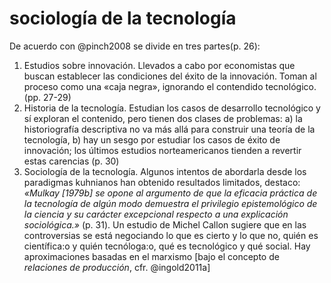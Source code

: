 # sociología de la tecnología

De acuerdo con @pinch2008 se  divide en tres partes(p. 26):

1. Estudios sobre innovación. Llevados a cabo por economistas que buscan establecer las condiciones del éxito de la innovación. Toman al proceso como una «caja negra», ignorando el contendido tecnológico. (pp. 27-29)
1. Historia de la tecnología. Estudian los casos de desarrollo tecnológico y sí exploran el contenido, pero tienen dos clases de problemas: a) la historiografía descriptiva no va más allá para construir una teoría de la tecnología, b) hay un sesgo por estudiar los casos de éxito de innovación; los últimos estudios norteamericanos tienden a revertir estas carencias (p. 30)
1. Sociología de la tecnología. Algunos intentos de abordarla desde los paradigmas kuhnianos han obtenido resultados limitados, destaco: *«Mulkay [1979b] se opone al argumento de que la eficacia práctica de la tecnología de algún modo demuestra el privilegio epistemológico de la ciencia y su carácter excepcional respecto a una explicación sociológica.»* (p. 31). Un estudio de Michel Callon sugiere que en las controversias se está negociando lo que es cierto y lo que no, quién es científica:o y quién tecnóloga:o, qué es tecnológico y qué social. Hay aproximaciones basadas en el marxismo [bajo el concepto de *relaciones de producción*, cfr. @ingold2011a]
